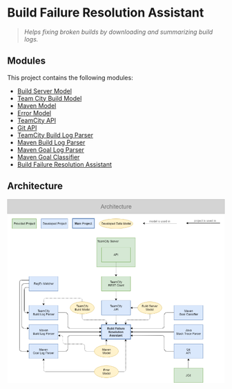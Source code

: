 # Build Failure Resolution Assistant

> _Helps fixing broken builds by downloading and summarizing build logs._

## Modules

This project contains the following modules:

- [Build Server Model](build-server-model)
- [Team City Build Model](teamcity-build-model)
- [Maven Model](maven-model)
- [Error Model](error-model)
- [TeamCity API](teamcity-api)
- [Git API](git-api)
- [TeamCity Build Log Parser](teamcity-build-log-parser)
- [Maven Build Log Parser](maven-build-log-parser)
- [Maven Goal Log Parser](maven-goal-log-parser)
- [Maven Goal Classifier](maven-goal-classifier)
- [Build Failure Resolution Assistant](build-failure-resolution-assistant)

## Architecture

![Architecture](assets/architecture.png)
